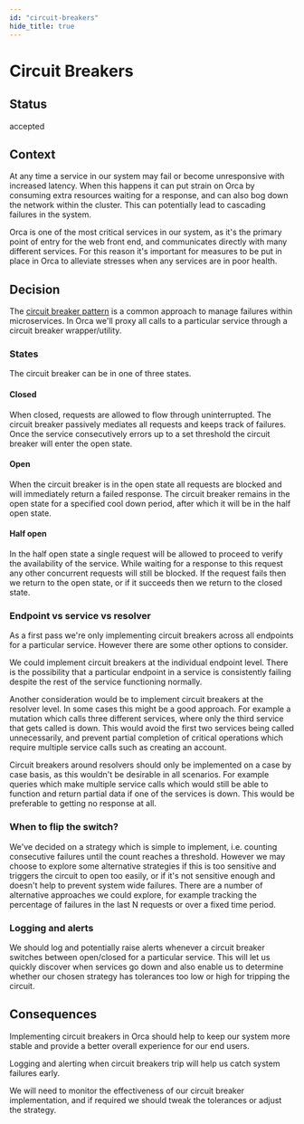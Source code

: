 ```yaml
---
id: "circuit-breakers"
hide_title: true
---
```


# Circuit Breakers

## Status

accepted

## Context

At any time a service in our system may fail or become unresponsive with increased latency. When
this happens it can put strain on Orca by consuming extra resources waiting for a response, and can
also bog down the network within the cluster. This can potentially lead to cascading failures in the
system.

Orca is one of the most critical services in our system, as it's the primary point of entry for the
web front end, and communicates directly with many different services. For this reason it's
important for measures to be put in place in Orca to alleviate stresses when any services are in
poor health.

## Decision

The [circuit breaker pattern](https://martinfowler.com/bliki/CircuitBreaker.html) is a common
approach to manage failures within microservices. In Orca we'll proxy all calls to a particular
service through a circuit breaker wrapper/utility.

### States

The circuit breaker can be in one of three states.

#### Closed

When closed, requests are allowed to flow through uninterrupted. The circuit breaker passively
mediates all requests and keeps track of failures. Once the service consecutively errors up to a set
threshold the circuit breaker will enter the open state.

#### Open

When the circuit breaker is in the open state all requests are blocked and will immediately return a
failed response. The circuit breaker remains in the open state for a specified cool down period,
after which it will be in the half open state.

#### Half open

In the half open state a single request will be allowed to proceed to verify the availability of the
service. While waiting for a response to this request any other concurrent requests will still be
blocked. If the request fails then we return to the open state, or if it succeeds then we return to
the closed state.

### Endpoint vs service vs resolver

As a first pass we're only implementing circuit breakers across all endpoints for a particular
service. However there are some other options to consider.

We could implement circuit breakers at the individual endpoint level. There is the possibility that
a particular endpoint in a service is consistently failing despite the rest of the service
functioning normally.

Another consideration would be to implement circuit breakers at the resolver level. In some cases
this might be a good approach. For example a mutation which calls three different services, where
only the third service that gets called is down. This would avoid the first two services being
called unnecessarily, and prevent partial completion of critical operations which require multiple
service calls such as creating an account.

Circuit breakers around resolvers should only be implemented on a case by case basis, as this
wouldn't be desirable in all scenarios. For example queries which make multiple service calls which
would still be able to function and return partial data if one of the services is down. This would
be preferable to getting no response at all.

### When to flip the switch?

We've decided on a strategy which is simple to implement, i.e. counting consecutive failures until
the count reaches a threshold. However we may choose to explore some alternative strategies if this
is too sensitive and triggers the circuit to open too easily, or if it's not sensitive enough and
doesn't help to prevent system wide failures. There are a number of alternative approaches we could
explore, for example tracking the percentage of failures in the last N requests or over a fixed time
period.

### Logging and alerts

We should log and potentially raise alerts whenever a circuit breaker switches between open/closed
for a particular service. This will let us quickly discover when services go down and also enable us
to determine whether our chosen strategy has tolerances too low or high for tripping the circuit.

## Consequences

Implementing circuit breakers in Orca should help to keep our system more stable and provide a
better overall experience for our end users.

Logging and alerting when circuit breakers trip will help us catch system failures early.

We will need to monitor the effectiveness of our circuit breaker implementation, and if required we
should tweak the tolerances or adjust the strategy.
